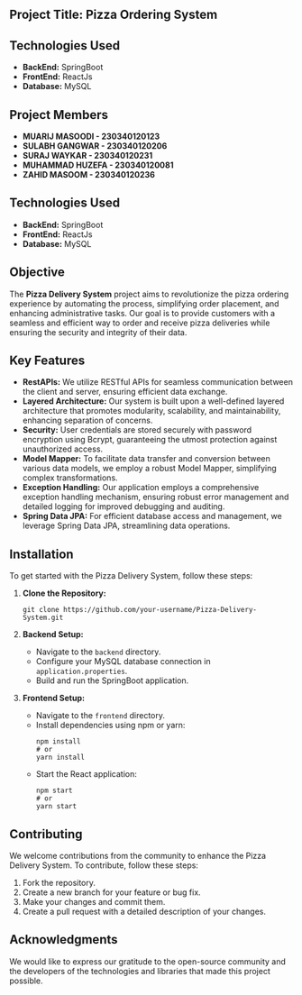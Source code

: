 ## Project Title: Pizza Ordering System

## Technologies Used
- **BackEnd:** SpringBoot
- **FrontEnd:** ReactJs
- **Database:** MySQL

## Project Members
- **MUARIJ MASOODI - 230340120123**
- **SULABH GANGWAR - 230340120206**
- **SURAJ WAYKAR - 230340120231**
- **MUHAMMAD HUZEFA - 230340120081**
- **ZAHID MASOOM - 230340120236**

## Technologies Used
- **BackEnd:** SpringBoot
- **FrontEnd:** ReactJs
- **Database:** MySQL

## Objective
The **Pizza Delivery System** project aims to revolutionize the pizza ordering experience by automating the process, simplifying order placement, and enhancing administrative tasks. Our goal is to provide customers with a seamless and efficient way to order and receive pizza deliveries while ensuring the security and integrity of their data.

## Key Features
- **RestAPIs:** We utilize RESTful APIs for seamless communication between the client and server, ensuring efficient data exchange.
- **Layered Architecture:** Our system is built upon a well-defined layered architecture that promotes modularity, scalability, and maintainability, enhancing separation of concerns.
- **Security:** User credentials are stored securely with password encryption using Bcrypt, guaranteeing the utmost protection against unauthorized access.
- **Model Mapper:** To facilitate data transfer and conversion between various data models, we employ a robust Model Mapper, simplifying complex transformations.
- **Exception Handling:** Our application employs a comprehensive exception handling mechanism, ensuring robust error management and detailed logging for improved debugging and auditing.
- **Spring Data JPA:** For efficient database access and management, we leverage Spring Data JPA, streamlining data operations.

## Installation
To get started with the Pizza Delivery System, follow these steps:

1. **Clone the Repository:**
   ```shell
   git clone https://github.com/your-username/Pizza-Delivery-System.git
   ```
2. **Backend Setup:**
   - Navigate to the `backend` directory.
   - Configure your MySQL database connection in `application.properties`.
   - Build and run the SpringBoot application.

3. **Frontend Setup:**
   - Navigate to the `frontend` directory.
   - Install dependencies using npm or yarn:
     ```shell
     npm install
     # or
     yarn install
     ```
   - Start the React application:
     ```shell
     npm start
     # or
     yarn start
     ```


## Contributing
We welcome contributions from the community to enhance the Pizza Delivery System. To contribute, follow these steps:

1. Fork the repository.
2. Create a new branch for your feature or bug fix.
3. Make your changes and commit them.
4. Create a pull request with a detailed description of your changes.



## Acknowledgments
We would like to express our gratitude to the open-source community and the developers of the technologies and libraries that made this project possible.

